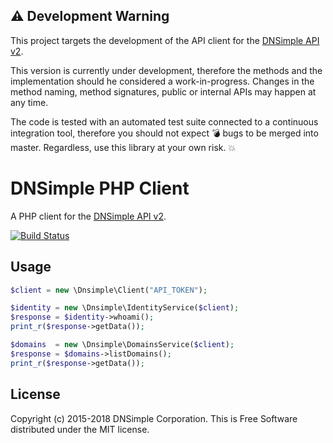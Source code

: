 ## :warning: Development Warning

This project targets the development of the API client for the [DNSimple API v2](https://developer.dnsimple.com/v2/).

This version is currently under development, therefore the methods and the implementation should he considered a work-in-progress. Changes in the method naming, method signatures, public or internal APIs may happen at any time.

The code is tested with an automated test suite connected to a continuous integration tool, therefore you should not expect :bomb: bugs to be merged into master. Regardless, use this library at your own risk. :boom:


# DNSimple PHP Client

A PHP client for the [DNSimple API v2](https://developer.dnsimple.com/v2/).

[![Build Status](https://travis-ci.org/dnsimple/dnsimple-php.svg)](https://travis-ci.org/dnsimple/dnsimple-php)


## Usage

```php
$client = new \Dnsimple\Client("API_TOKEN");

$identity = new \Dnsimple\IdentityService($client);
$response = $identity->whoami();
print_r($response->getData());

$domains  = new \Dnsimple\DomainsService($client);
$response = $domains->listDomains();
print_r($response->getData());
```


## License

Copyright (c) 2015-2018 DNSimple Corporation. This is Free Software distributed under the MIT license.
